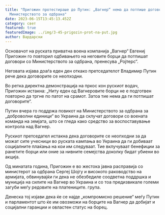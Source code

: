 ```yaml
---
title: "Пригожин протестираше до Путин: „Вагнер“ нема да потпише договор со
  Министерството за одбрана"
date: 2023-06-15T13:45:13.452Z
category: свет
featured: true
featuredImage: ../img/3-45-prigozin-prot-na-put.jpg
author: Вардарски
---
```

Основачот на руската приватна воена компанија „Вагнер“ Евгениј Пригожин го повторил одбивањето на неговите борци да потпишат договори со Министерството за одбрана, пренесува „Ројтерс“.

Неговата изјава доаѓа еден ден откако претседателот Владимир Путин рече дека договорите се неопходни.

Во ретка директна демонстрација на пркос кон рускиот водач, Пригожин истакна: „Ниту еден од Вагнеровите борци не е подготвен повторно да тргне по патот на срамот. Затоа тие нема да ги потпишат договорите“.

Путин вчера го поддржа повикот на Министерството за одбрана за „доброволни единици“ во Украина да склучат договори со воената команда на земјата, што се гледа како средство за воспоставување контрола над Вагнер.

Рускиот претседател истакна дека договорите се неопходни за да можат сите учесници во руската кампања во Украина да ги добиваат социјалните плаќања на кои им следуваат. Тие вклучуваат бенефиции за ранетите борци или оние за нивните семејства доколку бидат убиени во акција.

Од минатата година, Пригожин е во жестока јавна расправија со министерот за одбрана Сергеј Шојгу и високото раководство на армијата, обвинувајќи ги дека не обезбедиле соодветна поддршка и муниција на силите на Вагнер во Украина и со тоа предизвикале големи загуби меѓу редовите на платениците. група.

Денеска тој изјави дека ќе се најде „компромисно решение“ меѓу Путин и парламентот што ќе им овозможи на борците на Вагнер да добијат и социјални гаранции и овластен статус на борец.